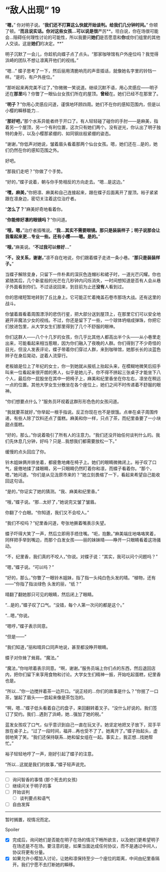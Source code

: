 # “敌人出现” 19

“**嗯，**” 你对明子说。“**我们还不打算这么快就开始谈判。给我们几分钟时间。**” 你顿了顿。“**而且说实话。你对这些女孩...可以说是很**严厉**。坦白说，你在场很可能会...阻碍任何理性讨论的可能性，所以我要问**她们**是否愿意和**你**或你们组里的其他人交谈。这是**她们**的决定。**”

明子沉默了一会儿，你趁机向蝶子点了点头。“那家咖啡馆有户外座位吗？我觉得浜崎的团队不想让凛离开他们的视线。”

“嗯...” 蝶子思考了一下，然后丽用清脆响亮的声音插话，就像她名字里的铃铛一样。“是的，有户外座位。”

“那听起来再完美不过了，”你微微一笑说道。继续沉默不语，用心灵感应——明子还在**那里**吗？你瞥了一眼仙台女孩们所在的屋顶。**曾经**在。她们已经不在那里了。

“**明子？**”你用心灵感应问道，谨慎地环顾四周。她们不在你的感知范围内，但是以小樱的瞬移能力...

“**那好吧，**”那个水系异能者终于开口了。有人轻轻碰了碰你的手肘——是麻美，指着另一个屋顶，另一个有利位置，这次只有她们两个。没有逆光，你认出了明子独特的身形，以及小樱那紧绷的、如同钢丝般紧绷的姿态。

“谢谢，”你低声对她说，皱着眉头看着那两个仙台女孩。嗯，她们还在...是的，她们仍然在你的感知范围之外。

好吧。

“那我们走吧？”你做了个手势。

“好的，”蝶子说着，朝与你手势相反的方向走去。“嗯...是这边。”

“**嘿，麻美，**”你把凛、麻美和自己连接起来，跟在蝶子后面离开了屋顶。裕子紧紧跟在凛身边，密切关注着这位治疗者。

“**怎么了？**”麻美好奇地看着你。

“**你能修好凛的眼镜吗？**”你问道。

“**哦，嗯，**”治疗者插嘴说。“**我...其实不需要眼镜。那只是装装样子；明子说那会让我看起来更...专业一些。还有小樱——嗯。是的。**”

“**哦，**”麻美说。“**不过我可以修好...**”

“**不，没关系，谢谢，**”凛不自在地说，你们跟着蝶子走进一条小巷。“**那只是装装样子。**”

当蝶子解除变身，只留下一件朴素的深灰色连帽衫和裙子时，一道光芒闪耀。你也紧随其后，几个新星般的光芒在几秒钟内闪烁消失，一时间想知道是否有人会从巷子外面看到你们。不过话说回来，到目前为止还**没有**人看到过。

你的思绪短暂地转到了丘比身上。它可能正忙着掩盖石卷市那场大战。还有这里的战斗。

你皱着眉看着周围漂浮的悲伤行星，把大部分送到屋顶上，在那里它们可以安全地避开非魔法少女的视线。不过，你还是留下了一些，一个球体坍缩成弹珠，你把它们放进包里，从大学女生们那里得到了几个不舒服的眼神。

你们这群人——八个十几岁的女孩，你几乎比其他人都高出半个头——从小巷里走出来，可能看起来相当惹眼，因为你们融入了夜晚的人群。你们得到了不少奇怪的目光，但没人发表评论，蝶子带着你们穿过人群，来到咖啡馆，她那长长的淡蓝色辫子在身后晃动，逆着人流穿行。

老板娘是位上了年纪的女士，你一到她就从报纸上抬起头来，在模糊地微笑后招手叫来一位看起来很开朗的男人，似乎是她儿子。你不得不拼起三张桌子才能坐下八个人，最后你一屁股坐在其中一把椅子上，麻美和纪里香坐在你左右，凛坐在稍远一点的位置。其他大学女生分散坐在各个座位上，她们之间不时传递着不舒服的眼神。

“你们想要点什么？”服务员环视着这群形形色色的女孩问道。

“我就要茶就好，”你举起一根手指说。反正你现在也不是很饿。点单在桌子周围传递，有些人除了饮料还点了蛋糕。麻美和你一样，只点了茶，而纪里香要了一小块甜点蛋糕。

“好的，那么，”你说着吸引了所有人的注意力。“我们还没开始任何谈判什么的。我们先休息几分钟，好吗？只是...我想我们都需要放松一下。”

缓慢的点头回应了你。

铃木姐妹俩并排坐着，都疲惫地瘫在椅子上。她们的眼睛微微闭上。裕子叹了口气，疲倦地揉了揉眼睛，另一只眼睛仍然盯着你和凛，而蝶子看着你。“那个，嗯，”她问道。“你们是从见泷原市来的？”她立刻畏缩了一下，看起来希望自己能收回这句话。

“是的，”你证实了她的猜测。“我、麻美和纪里香。”

“哦，”蝶子说。“那...太好了，”她说完又皱了皱眉。

你翻了个白眼。“你知道，我们又不会咬人。”

“我们不咬吗？”纪里香问道，夸张地撅着嘴表示失望。

蝶子吓得大笑了一声，然后立即用手捂住嘴。“呃，抱歉。”麻美端庄地咯咯笑着，同样把手举到嘴边，而那个白发女孩——丽的妹妹晴——睁开一只眼睛看着这场骚动。

“不，纪里香，我们真的不咬人，”你说。对蝶子说：“其实，我可以问个问题吗？”

“嗯，”蝶子说。“可以吗？”

“好的，那么，”你瞥了一眼铃木姐妹，指了指一头纯白色头发的晴。“植物，还有——”你指了指淡绿色 头发的丽，“纸？”

晴翻了翻她那只可见的眼睛，然后闭上了眼睛。

“...是的，”蝶子叹了口气。“没错，每个人第一次问的都是这个。”

“...嗯，”你说。

“嗯哼，”蝶子表示同意。

“但是——”

“我们知道，”丽和晴异口同声地说，甚至都没睁开眼睛。

蝶子对你耸了耸肩。“魔法。”

“魔法，”你咕哝着表示同意。“啊，谢谢。”服务员端上你们点的东西，然后退回店内，把你们留下来享用食物和讨论。大学女生们精神一振，开始吃起蛋糕，纪里香也是。

“所以...”你一边搅拌着茶一边开口。“说正经的...你们的故事是什么？”你抿了一口茶，皱起了眉头——尝起来像是茶包泡的。

“啊，嗯...”蝶子低头看着自己的盘子，来回翻转着叉子。“没什么好说的。我们签订了契约。我们...遇到了浜崎，她...强加了她的税。”

蓝发女孩叹了口气，似乎意识到自己一直在玩叉子。她坚定地把叉子放下，双手平放在桌子上。“过了一段时间，福井...再也受不了了。她离开了。”蝶子抬起头，虚弱地笑了笑。“我们还保持联系...她和留女组在一起。事实上，我正想...找她帮忙。”

裕子轻轻地哼了一声，刚好引起了蝶子的注意。

“所以...这就是我们的故事，”蝶子轻声说完。

---

- [ ] 询问智香的事情 (那个死去的女孩)
- [ ] 继续问关于明子的事
- [ ] 开始谈判
  - [ ] 谈判要点和语气
- [ ] 自由发挥

---

暂时搁置，视情况而定。

Spoiler

- [x] 完成后，询问她们是否能在明子在场的情况下畅所欲言，以及她们更希望明子在场还是不在场。要注意的是，如果当面达成任何协议，而不是通过中间人，协议将更有分量。
- [x] 如果允许小樱加入讨论，让她和凛保持至少一个座位的距离，中间由纪里香隔开。我们宁愿不去打断她的瞬移。
